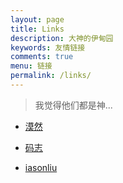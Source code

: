 ```yaml
---
layout: page
title: Links
description: 大神的伊甸园
keywords: 友情链接
comments: true
menu: 链接
permalink: /links/
---
```


> 我觉得他们都是神...

* [漠然](https://mritd.me)

* [码志](http://mazhuang.org)

* [iasonliu](http://guai.im)
